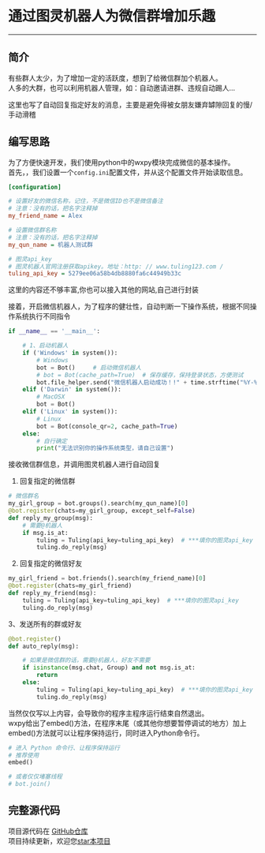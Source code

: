 # 通过图灵机器人为微信群增加乐趣

---
## 简介

有些群人太少，为了增加一定的活跃度，想到了给微信群加个机器人。  
人多的大群，也可以利用机器人管理，如：自动邀请进群、违规自动踢人...

这里也写了自动回复指定好友的消息，主要是避免得被女朋友嫌弃罅隙回复的慢/手动滑稽

## 编写思路
为了方便快速开发，我们使用python中的wxpy模块完成微信的基本操作。  
首先，，我们设置一个`config.ini`配置文件，并从这个配置文件开始读取信息。

```ini
[configuration]

# 设置好友的微信名称，记住，不是微信ID也不是微信备注
# 注意：没有的话，把名字注释掉
my_friend_name = Alex

# 设置微信群名称
# 注意：没有的话，把名字注释掉
my_qun_name = 机器人测试群

# 图灵api_key
# 图灵机器人官网注册获取apikey。地址：http: // www.tuling123.com /
tuling_api_key = 5279ee06a58b4db8880fa6c44949b33c
```

这里的内容还不够丰富,你也可以接入其他的网站,自己进行封装

接着，开启微信机器人，为了程序的健壮性，自动判断一下操作系统，根据不同操作系统执行不同指令
```python
if __name__ == '__main__':

    # 1、启动机器人
    if ('Windows' in system()):
        # Windows
        bot = Bot()     # 启动微信机器人
        # bot = Bot(cache_path=True)  # 保存缓存，保持登录状态，方便测试
        bot.file_helper.send("微信机器人启动成功！!" + time.strftime("%Y-%m-%d %H:%M:%S"))
    elif ('Darwin' in system()):
        # MacOSX
        bot = Bot()
    elif ('Linux' in system()):
        # Linux
        bot = Bot(console_qr=2, cache_path=True)
    else:
        # 自行确定
        print("无法识别你的操作系统类型，请自己设置")
```

接收微信群信息，并调用图灵机器人进行自动回复
1. 回复指定的微信群
```python
# 微信群名
my_girl_group = bot.groups().search(my_qun_name)[0]
@bot.register(chats=my_girl_group, except_self=False)
def reply_my_group(msg):
    # 需要@机器人
    if msg.is_at:
        tuling = Tuling(api_key=tuling_api_key)  # ***填你的图灵api_key
        tuling.do_reply(msg)
```

2. 回复指定的微信好友
```python
my_girl_friend = bot.friends().search(my_friend_name)[0]
@bot.register(chats=my_girl_friend)
def reply_my_friend(msg):
    tuling = Tuling(api_key=tuling_api_key)  # ***填你的图灵api_key
    tuling.do_reply(msg)
```

3、发送所有的群或好友
```python
@bot.register()
def auto_reply(msg):

    # 如果是微信群的话，需要@机器人，好友不需要
    if isinstance(msg.chat, Group) and not msg.is_at:
        return
    else:
        tuling = Tuling(api_key=tuling_api_key)  # ***填你的图灵api_key
        tuling.do_reply(msg)
```

当然仅仅写以上内容，会导致你的程序主程序运行结束自然退出。  
wxpy给出了embed()方法，在程序末尾（或其他你想要暂停调试的地方）加上embed()方法就可以让程序保持运行，同时进入Python命令行。
```python
# 进入 Python 命令行、让程序保持运行
# 推荐使用
embed()

# 或者仅仅堵塞线程
# bot.join()
```

## 完整源代码
项目源代码在 [GitHub仓库](https://github.com/h521822/python-maiden)  
项目持续更新，欢迎您[star本项目](https://github.com/h521822/python-maiden)


